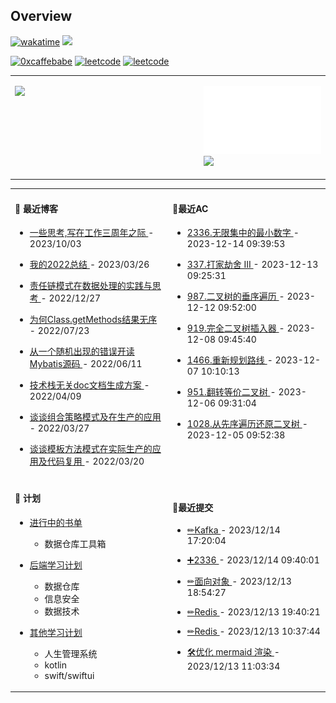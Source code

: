 
## Overview

[![wakatime](https://wakatime.com/badge/user/78591c59-95d5-4479-b2fc-988c35f31d59.svg)](https://wakatime.com/@78591c59-95d5-4479-b2fc-988c35f31d59) ![](https://gpvc.arturio.dev/0xcaffebabe)

[![0xcaffebabe](https://img.shields.io/static/v1?label=LeetCode%200xcaffebabe&message=4913&color=success)](https://leetcode.cn/u/0xcaffebabe/) [![leetcode](https://img.shields.io/static/v1?label=Solved&message=1047%20/%203607&color=success)](https://leetcode.cn/u/0xcaffebabe/) [![leetcode](https://img.shields.io/static/v1?label=Accepted&message=84.57%&color=success)](https://leetcode.cn/u/0xcaffebabe/)

<table border="0">
  <tr border="0">

  <td valign="top" width="60%">

  ![](https://github-readme-stats.vercel.app/api/wakatime?username=0xcaffebabe&layout=compact&langs_count=12&theme=dark&range=all_time)

  </td>

  <td valign="top" width="40%">

  ![](https://raw.githubusercontent.com/0xcaffebabe/github-stats/master/generated/overview.svg)
  ![](https://github-profile-summary-cards.vercel.app/api/cards/productive-time?username=0xcaffebabe&theme=github_dark&utcOffset=8)

  </td>
  </tr>

</table>

<table>

<tr>
<td valign="top" width="50%">

#### 📖 最近博客


* <a href="https://0xcaffebabe.github.io/%E4%BA%BA%E7%94%9F/2023/10/03/%E4%B8%80%E4%BA%9B%E6%80%9D%E8%80%83,%E5%86%99%E5%9C%A8%E5%B7%A5%E4%BD%9C%E4%B8%89%E5%91%A8%E5%B9%B4%E4%B9%8B%E9%99%85.html" target="_blank"> 一些思考,写在工作三周年之际 </a> - 2023/10/03 

    
* <a href="https://0xcaffebabe.github.io/%E4%BA%BA%E7%94%9F/2023/03/26/%E6%88%91%E7%9A%842022%E6%80%BB%E7%BB%93.html" target="_blank"> 我的2022总结 </a> - 2023/03/26 

    
* <a href="https://0xcaffebabe.github.io/%E8%AE%BE%E8%AE%A1%E6%A8%A1%E5%BC%8F/2022/12/27/%E8%B4%A3%E4%BB%BB%E9%93%BE%E6%A8%A1%E5%BC%8F%E5%9C%A8%E6%95%B0%E6%8D%AE%E5%A4%84%E7%90%86%E7%9A%84%E5%AE%9E%E8%B7%B5%E4%B8%8E%E6%80%9D%E8%80%83.html" target="_blank"> 责任链模式在数据处理的实践与思考 </a> - 2022/12/27 

    
* <a href="https://0xcaffebabe.github.io/jvm/2022/07/23/%E4%B8%BA%E4%BD%95Class.getMethods%E7%BB%93%E6%9E%9C%E6%97%A0%E5%BA%8F.html" target="_blank"> 为何Class.getMethods结果无序 </a> - 2022/07/23 

    
* <a href="https://0xcaffebabe.github.io/java/2022/06/11/%E4%BB%8E%E4%B8%80%E4%B8%AA%E9%9A%8F%E6%9C%BA%E5%87%BA%E7%8E%B0%E7%9A%84%E9%94%99%E8%AF%AF%E5%BC%80%E8%AF%BBMybatis%E6%BA%90%E7%A0%81.html" target="_blank"> 从一个随机出现的错误开读Mybatis源码 </a> - 2022/06/11 

    
* <a href="https://0xcaffebabe.github.io/%E6%97%A5%E5%B8%B8/2022/04/09/%E6%8A%80%E6%9C%AF%E6%A0%88%E6%97%A0%E5%85%B3doc%E6%96%87%E6%A1%A3%E7%94%9F%E6%88%90%E6%96%B9%E6%A1%88.html" target="_blank"> 技术栈无关doc文档生成方案 </a> - 2022/04/09 

    
* <a href="https://0xcaffebabe.github.io/%E8%AE%BE%E8%AE%A1%E6%A8%A1%E5%BC%8F/2022/03/27/%E8%B0%88%E8%B0%88%E7%BB%84%E5%90%88%E7%AD%96%E7%95%A5%E6%A8%A1%E5%BC%8F%E5%8F%8A%E5%9C%A8%E7%94%9F%E4%BA%A7%E7%9A%84%E5%BA%94%E7%94%A8.html" target="_blank"> 谈谈组合策略模式及在生产的应用 </a> - 2022/03/27 

    
* <a href="https://0xcaffebabe.github.io/%E8%AE%BE%E8%AE%A1%E6%A8%A1%E5%BC%8F/2022/03/20/%E8%B0%88%E8%B0%88%E6%A8%A1%E6%9D%BF%E6%96%B9%E6%B3%95%E6%A8%A1%E5%BC%8F%E5%9C%A8%E5%AE%9E%E9%99%85%E7%94%9F%E4%BA%A7%E7%9A%84%E5%BA%94%E7%94%A8%E5%8F%8A%E4%BB%A3%E7%A0%81%E5%A4%8D%E7%94%A8.html" target="_blank"> 谈谈模板方法模式在实际生产的应用及代码复用 </a> - 2022/03/20 

        

</td>

<td valign="top" width="50%">

#### 🔋最近AC


  * <a href="https://leetcode.cn/submissions/detail/488801606" target="_blank"> 2336.无限集中的最小数字 </a> - 2023-12-14 09:39:53 

    
  * <a href="https://leetcode.cn/submissions/detail/488562158" target="_blank"> 337.打家劫舍 III </a> - 2023-12-13 09:25:31 

    
  * <a href="https://leetcode.cn/submissions/detail/488333461" target="_blank"> 987.二叉树的垂序遍历 </a> - 2023-12-12 09:52:00 

    
  * <a href="https://leetcode.cn/submissions/detail/487531889" target="_blank"> 919.完全二叉树插入器 </a> - 2023-12-08 09:45:40 

    
  * <a href="https://leetcode.cn/submissions/detail/487310640" target="_blank"> 1466.重新规划路线 </a> - 2023-12-07 10:10:13 

    
  * <a href="https://leetcode.cn/submissions/detail/487075741" target="_blank"> 951.翻转等价二叉树 </a> - 2023-12-06 09:31:04 

    
  * <a href="https://leetcode.cn/submissions/detail/486829088" target="_blank"> 1028.从先序遍历还原二叉树 </a> - 2023-12-05 09:52:38 

    

</td>

</tr>

<tr>

<td valign="top" width="50%">

#### 📝 计划

- [进行中的书单](https://github.com/users/0xcaffebabe/projects/4)
  - 数据仓库工具箱


- [后端学习计划](https://github.com/users/0xcaffebabe/projects/1)
  - 数据仓库
  - 信息安全
  - 数据技术


- [其他学习计划](https://github.com/users/0xcaffebabe/projects/3)
  - 人生管理系统
  - kotlin
  - swift/swiftui


<td>

#### 🌴最近提交


  * <a href="https://github.com/0xcaffebabe/note/commit/410d249afb99ccf1223c4b4a8ced20373441289a" target="_blank"> ✏Kafka </a> - 2023/12/14 17:20:04 

    
  * <a href="https://github.com/0xcaffebabe/leetcode/commit/ff0c01493f4b119e3d07d8b7a58afba7fd956932" target="_blank"> ➕2336 </a> - 2023/12/14 09:40:01 

    
  * <a href="https://github.com/0xcaffebabe/note/commit/38ce5781c725d419707db601b99a229c7d373724" target="_blank"> ✏面向对象 </a> - 2023/12/13 18:54:27 

    
  * <a href="https://github.com/0xcaffebabe/note/commit/642b342a819421f389fef3a4e72f0ad641fe9c84" target="_blank"> ✏Redis </a> - 2023/12/13 19:40:21 

    
  * <a href="https://github.com/0xcaffebabe/note/commit/8a2d69ac6b84f17f1b9083b0b452e0c482eb0bc7" target="_blank"> ✏Redis </a> - 2023/12/13 10:37:44 

    
  * <a href="https://github.com/0xcaffebabe/note/commit/01b1a09dd85e16288bfcc387f07fcd2ee84ac5f4" target="_blank"> 🛠优化 mermaid 渲染 </a> - 2023/12/13 11:03:34 

    

</td>

</tr>

</table>

